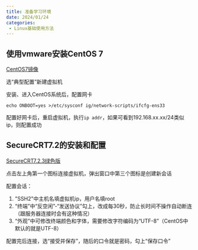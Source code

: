 ```yaml
---
title: 准备学习环境
date: 2024/01/24
categories:
 - Linux基础使用方法
---
```

## 使用vmware安装CentOS 7

[CentOS7镜像](https://mirrors.aliyun.com/centos/7/isos/x86_64/CentOS-7-x86_64-Minimal-2009.iso)

选“典型配置”新建虚拟机

安装、进入CentOS系统后，配置网卡
```
echo ONBOOT=yes >/etc/sysconf ig/network-scripts/ifcfg-ens33
```

配置好网卡后，重启虚拟机，执行`ip addr`，如果可看到192.168.xx.xx/24类似ip，则配置成功

## SecureCRT7.2的安装和配置
[SecureCRT7.2.3绿色版](/file/SecureCRT7.2.3绿色版.rar)

点击左上角第一个图标连接虚拟机，弹出窗口中第三个图标是创建新会话

配置会话：
1. "SSH2"中主机名填虚拟机ip，用户名填root
2. “终端”中“反空闲”-“发送协议”勾上，改成每30秒，防止长时间不操作自动断连（跟服务器连接时会有这种情况）
3. “外观”中可修改终端颜色和字体，需要修改字符编码为“UTF-8”（CentOS中默认的就是UTF-8）

配置完后连接，选“接受并保存”，随后的口令就是密码，勾上“保存口令”